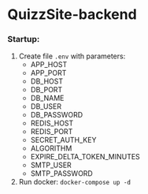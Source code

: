 
# QuizzSite-backend
### Startup:
1. Create  file `.env` with parameters:
   - APP_HOST
   - APP_PORT
   - DB_HOST
   - DB_PORT
   - DB_NAME
   - DB_USER
   - DB_PASSWORD
   - REDIS_HOST
   - REDIS_PORT
   - SECRET_AUTH_KEY
   - ALGORITHM
   - EXPIRE_DELTA_TOKEN_MINUTES
   - SMTP_USER
   - SMTP_PASSWORD
2. Run docker:
   ```docker-compose up -d```

